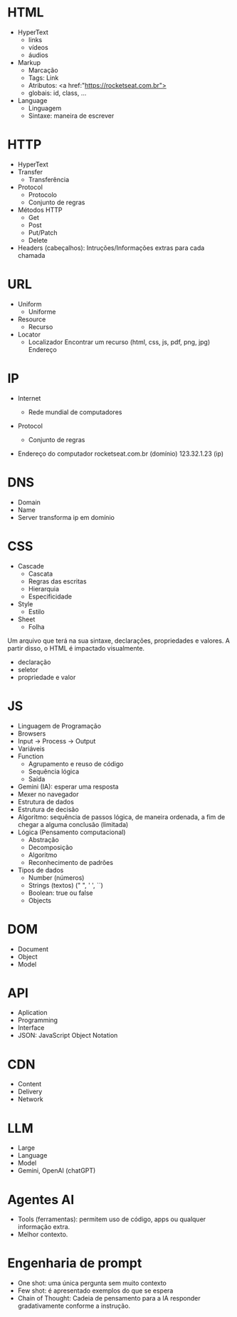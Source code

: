 # HTML

- HyperText
    - links
    - vídeos 
    - áudios
- Markup
    - Marcação
    - Tags: <a> Link </a>
    - Atributos: <a href:"https://rocketseat.com.br">
    - globais: id, class, ...
- Language
    - Linguagem
    - Sintaxe: maneira de escrever

# HTTP
- HyperText
- Transfer
    - Transferência
- Protocol
    - Protocolo
    - Conjunto de regras
- Métodos HTTP
    - Get
    - Post
    - Put/Patch
    - Delete
- Headers (cabeçalhos): Intruções/Informações extras para cada chamada

# URL
- Uniform
    - Uniforme
- Resource
    - Recurso
- Locator
    - Localizador
Encontrar um recurso (html, css, js, pdf, png, jpg)
Endereço

# IP
- Internet
    - Rede mundial de computadores
- Protocol
    - Conjunto de regras

- Endereço do computador
rocketseat.com.br (domínio)
123.32.1.23 (ip)

# DNS
- Domain
- Name
- Server
transforma ip em domínio

# CSS

- Cascade
    - Cascata
    - Regras das escritas
    - Hierarquia
    - Especificidade
- Style
    - Estilo
- Sheet
    - Folha

Um arquivo que terá na sua sintaxe, declarações, propriedades e valores.
A partir disso, o HTML é impactado visualmente.

- declaração
- seletor
- propriedade e valor

# JS
- Linguagem de Programação
- Browsers
- Input -> Process -> Output
- Variáveis
- Function
    - Agrupamento e reuso de código
    - Sequência lógica
    - Saída
- Gemini (IA): esperar uma resposta
- Mexer no navegador
- Estrutura de dados
- Estrutura de decisão
- Algoritmo: sequência de passos lógica, de maneira ordenada, a fim de chegar a alguma conclusão (limitada)
- Lógica (Pensamento computacional)
    - Abstração
    - Decomposição
    - Algoritmo
    - Reconhecimento de padrões
- Tipos de dados
    - Number (números)
    - Strings (textos) (" ", ' ', `´)
    - Boolean: true ou false
    - Objects

# DOM
- Document
- Object
- Model

# API
- Aplication
- Programming
- Interface
- JSON: JavaScript Object Notation

# CDN
- Content
- Delivery
- Network

# LLM
- Large
- Language
- Model
- Gemini, OpenAI (chatGPT)

# Agentes AI
- Tools (ferramentas): permitem uso de código, apps ou qualquer informação extra.
- Melhor contexto.

# Engenharia de prompt
- One shot: uma única pergunta sem muito contexto
- Few shot: é apresentado exemplos do que se espera
- Chain of Thought: Cadeia de pensamento para a IA responder gradativamente conforme a instrução.